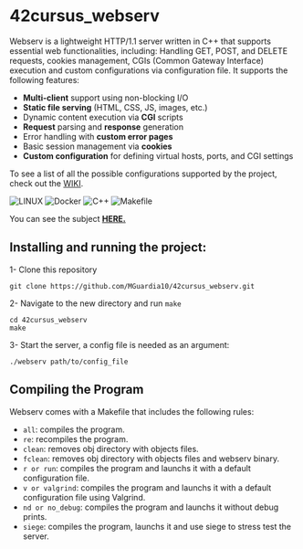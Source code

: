 # 42cursus_webserv

Webserv is a lightweight HTTP/1.1 server written in C++ that supports essential web functionalities, including: Handling GET, POST, and DELETE requests, cookies management, CGIs (Common Gateway Interface) execution and custom configurations via configuration file. It supports the following features:
- **Multi-client** support using non-blocking I/O
- **Static file serving** (HTML, CSS, JS, images, etc.)
- Dynamic content execution via **CGI** scripts
- **Request** parsing and **response** generation
- Error handling with **custom error pages**
- Basic session management via **cookies**
- **Custom configuration** for defining virtual hosts, ports, and CGI settings

To see a list of all the possible configurations supported by the project, check out the [WIKI](https://github.com/MGuardia10/42cursus_webserv/wiki/Configuration-File-and-Supported-Directives).

![LINUX](https://img.shields.io/badge/Linux-a?style=for-the-badge&logo=linux&color=grey)
![Docker](https://img.shields.io/badge/Docker-20232A?style=for-the-badge&logo=docker&color=b7e6ff)
![C++](https://img.shields.io/badge/C++-a?style=for-the-badge&logo=C%2B%2B&color=purple)
![Makefile](https://img.shields.io/badge/Makefile-a?style=for-the-badge&logo=monster&logoColor=orange&color=ffc56f)

You can see the subject [**HERE.**](https://github.com/MGuardia10/42cursus/blob/main/subjects/en/webserver_subject_en.pdf)

## Installing and running the project:

1- Clone this repository
	
	git clone https://github.com/MGuardia10/42cursus_webserv.git
2- Navigate to the new directory and run `make`
	
	cd 42cursus_webserv
   	make
3- Start the server, a config file is needed as an argument:

	./webserv path/to/config_file

## Compiling the Program
Webserv comes with a Makefile that includes the following rules:

- `all`: compiles the program.
- `re`: recompiles the program.
- `clean`: removes obj directory with objects files.
- `fclean`: removes obj directory with objects files and webserv binary.
- `r or run`: compiles the program and launchs it with a default configuration file.
- `v or valgrind`: compiles the program and launchs it with a default configuration file using Valgrind.
- `nd or no_debug`: compiles the program and launchs it without debug prints.
- `siege`: compiles the program, launchs it and use siege to stress test the server.
